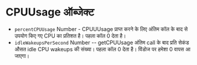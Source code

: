 # CPUUsage ऑब्जेक्ट

* `percentCPUUsage` Number - CPUUUsage प्राप्त करने के लिए अंतिम कॉल के बाद से उपयोग किए गए CPU का प्रतिशत है। पहला कॉल 0 देता है।
* `idleWakeupsPerSecond` Number -- getCPUUsage अंतिम call के बाद प्रति सेकंड औसत idle CPU wakeups की संख्या। पहला कॉल 0 देता है। विंडोज पर हमेशा 0 वापस आ जाएगा।